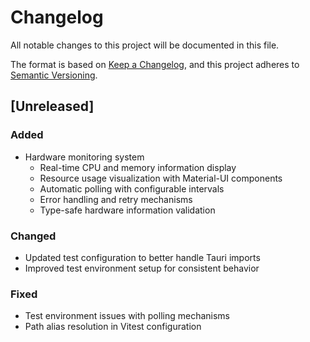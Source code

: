 # Changelog

All notable changes to this project will be documented in this file.

The format is based on [Keep a Changelog](https://keepachangelog.com/en/1.0.0/),
and this project adheres to [Semantic Versioning](https://semver.org/spec/v2.0.0.html).

## [Unreleased]

### Added

- Hardware monitoring system
  - Real-time CPU and memory information display
  - Resource usage visualization with Material-UI components
  - Automatic polling with configurable intervals
  - Error handling and retry mechanisms
  - Type-safe hardware information validation

### Changed

- Updated test configuration to better handle Tauri imports
- Improved test environment setup for consistent behavior

### Fixed

- Test environment issues with polling mechanisms
- Path alias resolution in Vitest configuration
